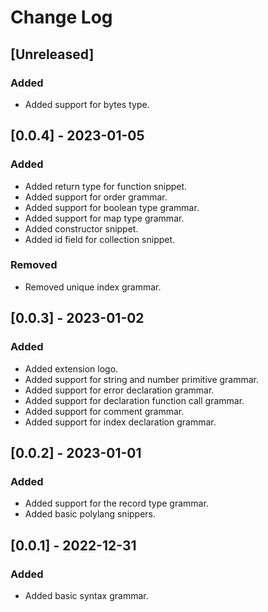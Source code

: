 # Change Log

## [Unreleased]

### Added

- Added support for bytes type.

## [0.0.4] - 2023-01-05

### Added

- Added return type for function snippet.
- Added support for order grammar.
- Added support for boolean type grammar.
- Added support for map type grammar.
- Added constructor snippet.
- Added id field for collection snippet.

### Removed

- Removed unique index grammar.

## [0.0.3] - 2023-01-02

### Added

- Added extension logo.
- Added support for string and number primitive grammar.
- Added support for error declaration grammar.
- Added support for declaration function call grammar.
- Added support for comment grammar.
- Added support for index declaration grammar.

## [0.0.2] - 2023-01-01

### Added

- Added support for the record type grammar.
- Added basic polylang snippers.

## [0.0.1] - 2022-12-31

### Added

- Added basic syntax grammar.
